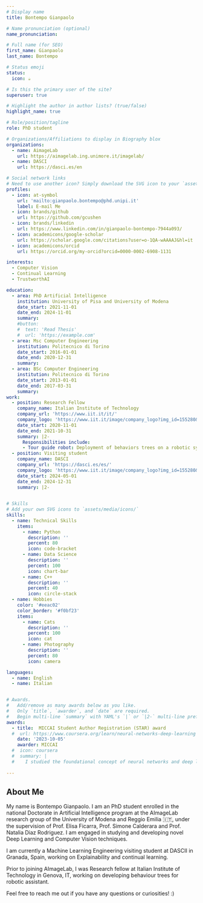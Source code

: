 ```yaml
---
# Display name
title: Bontempo Gianpaolo

# Name pronunciation (optional)
name_pronunciation: 

# Full name (for SEO)
first_name: Gianpaolo
last_name: Bontempo

# Status emoji
status:
  icon: ☕️

# Is this the primary user of the site?
superuser: true

# Highlight the author in author lists? (true/false)
highlight_name: true

# Role/position/tagline
role: PhD student

# Organizations/Affiliations to display in Biography blox
organizations:
  - name: AimageLab
    url: https://aimagelab.ing.unimore.it/imagelab/
  - name: DASCI
    url: https://dasci.es/en

# Social network links
# Need to use another icon? Simply download the SVG icon to your `assets/media/icons/` folder.
profiles:
  - icon: at-symbol
    url: 'mailto:gianpaolo.bontempo@phd.unipi.it'
    label: E-mail Me
  - icon: brands/github
    url: https://github.com/gcushen
  - icon: brands/linkedin
    url: https://www.linkedin.com/in/gianpaolo-bontempo-7944a093/
  - icon: academicons/google-scholar
    url: https://scholar.google.com/citations?user=o-1QA-wAAAAJ&hl=it
  - icon: academicons/orcid
    url: https://orcid.org/my-orcid?orcid=0000-0002-6908-1131

interests:
  - Computer Vision
  - Continual Learning
  - TrustworthAI

education:
  - area: PhD Artificial Intelligence
    institution: University of Pisa and University of Modena
    date_start: 2021-11-01
    date_end: 2024-11-01
    summary: 
    #button:
    #  text: 'Read Thesis'
    #  url: 'https://example.com'
  - area: Msc Computer Engineering
    institution: Politecnico di Torino
    date_start: 2016-01-01
    date_end: 2020-12-31
    summary: 
  - area: BSc Computer Engineering
    institution: Politecnico di Torino
    date_start: 2013-01-01
    date_end: 2017-03-31
    summary: 
work:
  - position: Research Fellow
    company_name: Italian Institute of Technology
    company_url: 'https://www.iit.it/it/'
    company_logo: 'https://www.iit.it/image/company_logo?img_id=155280&t=1712562226949'
    date_start: 2020-11-01
    date_end: 2021-10-31
    summary: |2-
      Responsibilities include:
      - Tour guide robot: Deployment of behaviors trees on a robotic system for a museum tour 
  - position: Visiting student
    company_name: DASCI
    company_url: 'https://dasci.es/es/'
    company_logo: 'https://www.iit.it/image/company_logo?img_id=155280&t=1712562226949'
    date_start: 2024-05-01
    date_end: 2024-12-31
    summary: |2-
      

# Skills
# Add your own SVG icons to `assets/media/icons/`
skills:
  - name: Technical Skills
    items:
      - name: Python
        description: ''
        percent: 80
        icon: code-bracket
      - name: Data Science
        description: ''
        percent: 100
        icon: chart-bar
      - name: C++
        description: ''
        percent: 40
        icon: circle-stack
  - name: Hobbies
    color: '#eeac02'
    color_border: '#f0bf23'
    items:
      - name: Cats
        description: ''
        percent: 100
        icon: cat
      - name: Photography
        description: ''
        percent: 80
        icon: camera

languages:
  - name: English
  - name: Italian


# Awards.
#   Add/remove as many awards below as you like.
#   Only `title`, `awarder`, and `date` are required.
#   Begin multi-line `summary` with YAML's `|` or `|2-` multi-line prefix and indent 2 spaces below.
awards:
  - title:  MICCAI Student Author Registration (STAR) award
  #  url: https://www.coursera.org/learn/neural-networks-deep-learning
    date: '2023-10-05'
    awarder: MICCAI
  #  icon: coursera
  #  summary: |
  #    I studied the foundational concept of neural networks and deep learning. By the end, I was familiar with the significant technological trends driving the rise of deep learning; build, train, and apply fully connected deep neural networks; implement efficient (vectorized) neural networks; identify key parameters in a neural network’s architecture; and apply deep learning to your own applications.
  
---
```


## About Me

My name is Bontempo Gianpaolo. I am an PhD student enrolled in the national Doctorate in Artificial Intelligence program at the AImageLab research group of the University of Modena and Reggio Emilia 🇮🇹, under the supervision of Prof. Elisa Ficarra, Prof. Simone Calderara and Prof. Natalia Diaz Rodriguez. I am engaged in studying and developing novel Deep Learning and Computer Vision techniques.

I am currently a Machine Learning Engineering visiting student at DASCII in Granada, Spain, working on Explainability and continual learning.


Prior to joining AImageLab, I was Research fellow at Italian Institute of Technology in Genova, IT, working on developing behaviour trees for robotic assistant.

Feel free to reach me out if you have any questions or curiosities! :)
